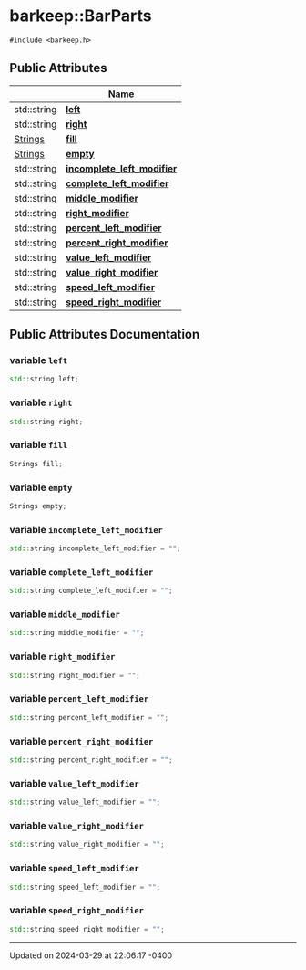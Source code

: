 # barkeep::BarParts





`#include <barkeep.h>`

## Public Attributes

<span class="api-table">

|                | Name           |
| -------------- | -------------- |
| <span class="codey"> std::string </span> | <span class="codey"> **[left](api/Classes/structbarkeep_1_1_bar_parts.md#variable-left)** </span> |
| <span class="codey"> std::string </span> | <span class="codey"> **[right](api/Classes/structbarkeep_1_1_bar_parts.md#variable-right)** </span> |
| <span class="codey"> [Strings](api/Namespaces/namespacebarkeep.md#using-strings) </span> | <span class="codey"> **[fill](api/Classes/structbarkeep_1_1_bar_parts.md#variable-fill)** </span> |
| <span class="codey"> [Strings](api/Namespaces/namespacebarkeep.md#using-strings) </span> | <span class="codey"> **[empty](api/Classes/structbarkeep_1_1_bar_parts.md#variable-empty)** </span> |
| <span class="codey"> std::string </span> | <span class="codey"> **[incomplete_left_modifier](api/Classes/structbarkeep_1_1_bar_parts.md#variable-incomplete_left_modifier)** </span> |
| <span class="codey"> std::string </span> | <span class="codey"> **[complete_left_modifier](api/Classes/structbarkeep_1_1_bar_parts.md#variable-complete_left_modifier)** </span> |
| <span class="codey"> std::string </span> | <span class="codey"> **[middle_modifier](api/Classes/structbarkeep_1_1_bar_parts.md#variable-middle_modifier)** </span> |
| <span class="codey"> std::string </span> | <span class="codey"> **[right_modifier](api/Classes/structbarkeep_1_1_bar_parts.md#variable-right_modifier)** </span> |
| <span class="codey"> std::string </span> | <span class="codey"> **[percent_left_modifier](api/Classes/structbarkeep_1_1_bar_parts.md#variable-percent_left_modifier)** </span> |
| <span class="codey"> std::string </span> | <span class="codey"> **[percent_right_modifier](api/Classes/structbarkeep_1_1_bar_parts.md#variable-percent_right_modifier)** </span> |
| <span class="codey"> std::string </span> | <span class="codey"> **[value_left_modifier](api/Classes/structbarkeep_1_1_bar_parts.md#variable-value_left_modifier)** </span> |
| <span class="codey"> std::string </span> | <span class="codey"> **[value_right_modifier](api/Classes/structbarkeep_1_1_bar_parts.md#variable-value_right_modifier)** </span> |
| <span class="codey"> std::string </span> | <span class="codey"> **[speed_left_modifier](api/Classes/structbarkeep_1_1_bar_parts.md#variable-speed_left_modifier)** </span> |
| <span class="codey"> std::string </span> | <span class="codey"> **[speed_right_modifier](api/Classes/structbarkeep_1_1_bar_parts.md#variable-speed_right_modifier)** </span> |


</span>

## Public Attributes Documentation

### variable `left`

```cpp
std::string left;
```


### variable `right`

```cpp
std::string right;
```


### variable `fill`

```cpp
Strings fill;
```


### variable `empty`

```cpp
Strings empty;
```


### variable `incomplete_left_modifier`

```cpp
std::string incomplete_left_modifier = "";
```


### variable `complete_left_modifier`

```cpp
std::string complete_left_modifier = "";
```


### variable `middle_modifier`

```cpp
std::string middle_modifier = "";
```


### variable `right_modifier`

```cpp
std::string right_modifier = "";
```


### variable `percent_left_modifier`

```cpp
std::string percent_left_modifier = "";
```


### variable `percent_right_modifier`

```cpp
std::string percent_right_modifier = "";
```


### variable `value_left_modifier`

```cpp
std::string value_left_modifier = "";
```


### variable `value_right_modifier`

```cpp
std::string value_right_modifier = "";
```


### variable `speed_left_modifier`

```cpp
std::string speed_left_modifier = "";
```


### variable `speed_right_modifier`

```cpp
std::string speed_right_modifier = "";
```


-------------------------------

Updated on 2024-03-29 at 22:06:17 -0400
